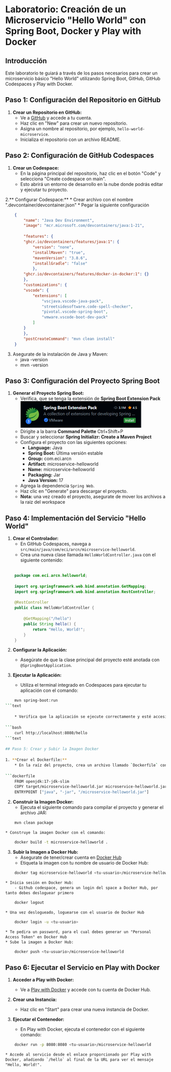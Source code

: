 # Laboratorio: Creación de un Microservicio "Hello World" con Spring Boot, Docker y Play with Docker

## Introducción

Este laboratorio te guiará a través de los pasos necesarios para crear un microservicio básico "Hello World" utilizando Spring Boot, GitHub, GitHub Codespaces y Play with Docker.

## Paso 1: Configuración del Repositorio en GitHub

1. **Crear un Repositorio en GitHub:**
    * Ve a [GitHub](https://github.com) y accede a tu cuenta.
    * Haz clic en "New" para crear un nuevo repositorio.
    * Asigna un nombre al repositorio, por ejemplo, `hello-world-microservice`.
    * Inicializa el repositorio con un archivo README.

## Paso 2: Configuración de GitHub Codespaces

1. **Crear un Codespace:**
    * En la página principal del repositorio, haz clic en el botón "Code" y selecciona "Create codespace on main".
    * Esto abrirá un entorno de desarrollo en la nube donde podrás editar y ejecutar tu proyecto.

2.** Configurar Codespace:**
    * Crear archivo con el nombre ".devcontainer/devcontainer.json"
    * Pegar la siguiente configuración

```json
    {
        "name": "Java Dev Environment",
        "image": "mcr.microsoft.com/devcontainers/java:1-21",

        "features": {
        "ghcr.io/devcontainers/features/java:1": {
            "version": "none",
            "installMaven": "true",
            "mavenVersion": "3.8.6",
            "installGradle": "false"
            },
        "ghcr.io/devcontainers/features/docker-in-docker:1": {}
        },
        "customizations": {
        "vscode": {
            "extensions": [
                "vscjava.vscode-java-pack",
                "streetsidesoftware.code-spell-checker",
                "pivotal.vscode-spring-boot",
                "vmware.vscode-boot-dev-pack"
            ]
        }
        },
        "postCreateCommand": "mvn clean install"
    }
```

3. Asegurate de la instalación de Java y Maven:
    * java -version
    * mvn -version

## Paso 3: Configuración del Proyecto Spring Boot

1. **Generar el Proyecto Spring Boot:**
    * Verifica, que se tenga la extensión de **Spring Boot Extension Pack**
    ![alt text](/images/spring-boot-extension-pack.png)
    * Dirigite a la barra **Command Palette** Ctrl+Shift+P
    * Buscar y seleccionar **Spring Initializr: Create a Maven Project**  
    * Configura el proyecto con las siguientes opciones:
        - **Language:** Java
        - **Spring Boot:** Última versión estable
        - **Group:** com.eci.arcn
        - **Artifact:** microservice-helloworld
        - **Name:** microservice-helloworld
        - **Packaging:** Jar
        - **Java Version:** 17
    * Agrega la dependencia `Spring Web`.
    * Haz clic en "Generate" para descargar el proyecto.
    * **Nota:** una vez creado el proyecto, asegurate de mover los archivos a la raiz del workspace

## Paso 4: Implementación del Servicio "Hello World"

1. **Crear el Controlador:**
    * En GitHub Codespaces, navega a `src/main/java/com/eci/arcn/microservice-helloworld`.
    * Crea una nueva clase llamada `HelloWorldController.java` con el siguiente contenido:

```java

    package com.eci.arcn.helloworld;

    import org.springframework.web.bind.annotation.GetMapping;
    import org.springframework.web.bind.annotation.RestController;

    @RestController
    public class HelloWorldController {

        @GetMapping("/hello")
        public String hello() {
            return "Hello, World!";
        }
    }
```

2. **Configurar la Aplicación:**
    * Asegúrate de que la clase principal del proyecto esté anotada con `@SpringBootApplication`.

3. **Ejecutar la Aplicación:**
    * Utiliza el terminal integrado en Codespaces para ejecutar tu aplicación con el comando:
    
```bash
    mvn spring-boot:run
```text

    * Verifica que la aplicación se ejecute correctamente y esté accesible ejecutando
    
```bash
    curl http://localhost:8080/hello
```text

## Paso 5: Crear y Subir la Imagen Docker

1. **Crear el Dockerfile:**
    * En la raíz del proyecto, crea un archivo llamado `Dockerfile` con el siguiente contenido:

```dockerfile
    FROM openjdk:17-jdk-slim
    COPY target/microservice-helloworld.jar microservice-helloworld.jar
    ENTRYPOINT ["java", "-jar", "/microservice-helloworld.jar"]
```

2. **Construir la Imagen Docker:**
    * Ejecuta el siguiente comando para compilar el proyecto y generar el archivo JAR:
    
```bash
    mvn clean package
```

    * Construye la imagen Docker con el comando:
    
```bash
    docker build -t microservice-helloworld .
```

3. **Subir la Imagen a Docker Hub:**
    * Asegurate de tener/crear cuenta en [Docker Hub](https://hub.docker.com/)
    * Etiqueta la imagen con tu nombre de usuario de Docker Hub:
    
```bash
    docker tag microservice-helloworld <tu-usuario>/microservice-helloworld
```

    * Inicia sesión en Docker Hub:
        - Github codespace, genera un login del space a Docker Hub, por tanto debes desloguear primero
        
```bash
    docker logout
```

    * Una vez deslogueado, loguearse con el usuario de Docker Hub
        
```bash
    docker login -u <tu-usuario>
```

    * Te pedira un password, para el cual debes generar un "Personal Access Token" en Docker Hub
    * Sube la imagen a Docker Hub:
     
```bash
    docker push <tu-usuario>/microservice-helloworld
```

## Paso 6: Ejecutar el Servicio en Play with Docker

1. **Acceder a Play with Docker:**
    * Ve a [Play with Docker](https://labs.play-with-docker.com/) y accede con tu cuenta de Docker Hub.

2. **Crear una Instancia:**
    * Haz clic en "Start" para crear una nueva instancia de Docker.

3. **Ejecutar el Contenedor:**
    * En Play with Docker, ejecuta el contenedor con el siguiente comando:
    
```bash
    docker run -p 8080:8080 <tu-usuario>/microservice-helloworld
```

    * Accede al servicio desde el enlace proporcionado por Play with Docker, añadiendo `/hello` al final de la URL para ver el mensaje "Hello, World!".